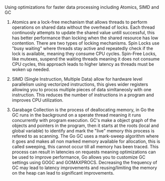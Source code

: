 Using optimizations for faster data processing including Atomics, SIMD and GC

1. Atomics are a lock-free mechanism that allows threads to perform operations on shared data without the overhead of locks. Each thread continuosly attempts to update the shared value untill successful, this has better performance than locking when the shared resource has low contention. There are two types of locking mechanisms. Spin Locks use "busy waiting" where threads stay active and repeatedly check if the lock is available, meaning they consume CPU cycles. Spin-Free Locks, like mutexes, suspend the waiting threads meaning it does not consume CPU cycles, this approach leads to higher latency as threads must be woken up needed.

2. SIMD (Single Instruction, Multiple Data) allow for hardware level parallelism using vectorized instructions, this gives wider registers allowing you to procss multiple pieces of data simltaneosly with one instruction. This reduces the number of instructions in a program and improves CPU utilization.

3. Garabage Collection is the process of deallocating memory, in Go the GC runs in the background on a sperate thread meaning it runs concurrently with program execution. GC's make a object graph of the objects and pointers in the program, then it starts at the roots (local and global variable) to identify and mark the "live" memory this process is refered to as scanning. The Go GC uses a mark-sweep algorithm where it goes and makes all non marked memory available for allocation, this is called sweeping, this cannot occur till all memory has been traced. This process can result in latencies on requests meaning optimizations can be used to improve performance, Go allows you to customize GC settings using GOGC and GOMAXPROCS. Decreasing the frequency of GC may lead to latency improvements and reusing/limiting the memory on the heap can lead to significant improvements.

